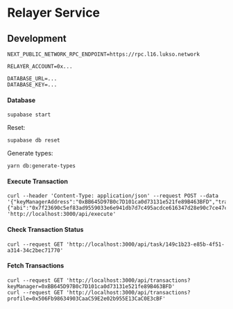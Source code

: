 # Relayer Service

## Development

```shell
NEXT_PUBLIC_NETWORK_RPC_ENDPOINT=https://rpc.l16.lukso.network

RELAYER_ACCOUNT=0x...

DATABASE_URL=...
DATABASE_KEY=...
```

#### Database

```shell
supabase start
```

Reset:
```shell
supabase db reset
```

Generate types:
```shell
yarn db:generate-types
```

#### Execute Transaction

```shell
curl --header 'Content-Type: application/json' --request POST --data '{"keyManagerAddress":"0xBB645D97B0c7D101ca0d73131e521fe89B463BFD","transaction":{"abi":"0x7f23690c5ef83ad9559033e6e941db7d7c495acdce616347d28e90c7ce47cbfcfcad3bc5000000000000000000000000000000000000000000000000000000000000004000000000000000000000000000000000000000000000000000000000000000596f357c6aa5a21984a83b7eef4cb0720ac1fcf5a45e9d84c653d97b71bbe89b7a728c386a697066733a2f2f516d624b43744b4d7573376741524470617744687a32506a4e36616f64346b69794e436851726d3451437858454b00000000000000","signature":"0x43c958b1729586749169599d7e776f18afc6223c7da21107161477d291d497973b4fc50a724b1b2ab98f3f8cf1d5cdbbbdf3512e4fbfbdc39732229a15beb14a1b","nonce":1}}' 'http://localhost:3000/api/execute'
```

#### Check Transaction Status

```shell
curl --request GET 'http://localhost:3000/api/task/149c1b23-e85b-4f51-a314-34c2bec71770'
```

#### Fetch Transactions

```shell
curl --request GET 'http://localhost:3000/api/transactions?keyManager=0xBB645D97B0c7D101ca0d73131e521fe89B463BFD'
curl --request GET 'http://localhost:3000/api/transactions?profile=0x506Fb98634903CaaC59E2e02b955E13CaC0E3cBF'
```
